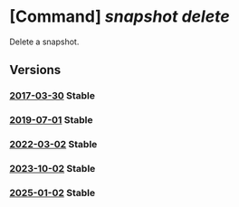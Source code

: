 # [Command] _snapshot delete_

Delete a snapshot.

## Versions

### [2017-03-30](/Resources/mgmt-plane/L3N1YnNjcmlwdGlvbnMve30vcmVzb3VyY2Vncm91cHMve30vcHJvdmlkZXJzL21pY3Jvc29mdC5jb21wdXRlL3NuYXBzaG90cy97fQ==/2017-03-30.xml) **Stable**

<!-- mgmt-plane /subscriptions/{}/resourcegroups/{}/providers/microsoft.compute/snapshots/{} 2017-03-30 -->

### [2019-07-01](/Resources/mgmt-plane/L3N1YnNjcmlwdGlvbnMve30vcmVzb3VyY2Vncm91cHMve30vcHJvdmlkZXJzL21pY3Jvc29mdC5jb21wdXRlL3NuYXBzaG90cy97fQ==/2019-07-01.xml) **Stable**

<!-- mgmt-plane /subscriptions/{}/resourcegroups/{}/providers/microsoft.compute/snapshots/{} 2019-07-01 -->

### [2022-03-02](/Resources/mgmt-plane/L3N1YnNjcmlwdGlvbnMve30vcmVzb3VyY2Vncm91cHMve30vcHJvdmlkZXJzL21pY3Jvc29mdC5jb21wdXRlL3NuYXBzaG90cy97fQ==/2022-03-02.xml) **Stable**

<!-- mgmt-plane /subscriptions/{}/resourcegroups/{}/providers/microsoft.compute/snapshots/{} 2022-03-02 -->

### [2023-10-02](/Resources/mgmt-plane/L3N1YnNjcmlwdGlvbnMve30vcmVzb3VyY2Vncm91cHMve30vcHJvdmlkZXJzL21pY3Jvc29mdC5jb21wdXRlL3NuYXBzaG90cy97fQ==/2023-10-02.xml) **Stable**

<!-- mgmt-plane /subscriptions/{}/resourcegroups/{}/providers/microsoft.compute/snapshots/{} 2023-10-02 -->

### [2025-01-02](/Resources/mgmt-plane/L3N1YnNjcmlwdGlvbnMve30vcmVzb3VyY2Vncm91cHMve30vcHJvdmlkZXJzL21pY3Jvc29mdC5jb21wdXRlL3NuYXBzaG90cy97fQ==/2025-01-02.xml) **Stable**

<!-- mgmt-plane /subscriptions/{}/resourcegroups/{}/providers/microsoft.compute/snapshots/{} 2025-01-02 -->
